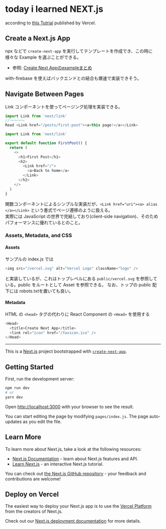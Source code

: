 # today i learned NEXT.js

according to [this Tutrial](https://nextjs.org/learn/basics/create-nextjs-app?utm_source=next-site&utm_medium=homepage-cta&utm_campaign=next-website) published by Vercel.

## Create a Next.js App

npx などで `create-next-app` を実行してテンプレートを作成でき、この時に様々な Example を選ぶことができる。  

- 参照: [Create Next Appのexampleまとめ](https://qiita.com/takeyuichi/items/a3a2eb2607368eda62fd)  

with-firebase を使えばバックエンドとの結合も爆速で実装できそう。

## Navigate Between Pages

Link コンポーネントを使ってページング処理を実装できる。

```Javascript
import Link from 'next/link'
//〜〜〜〜
Read <Link href="/posts/first-post"><a>this page!</a></Link>
```

```Javascript
import Link from 'next/link'

export default function FirstPost() {
  return (
    <>
      <h1>First Post</h1>
      <h2>
        <Link href="/">
          <a>Back to home</a>
        </Link>
      </h2>
    </>
  )
}
```

関数コンポーネントによるシンプルな実装だが、`<Link href="uri"><a> alias </a></Link>` という書式でページ遷移のように扱える。  
実際には JavaScript の世界で完結しており(client-side navigation)、そのためパフォーマンスに優れているとのこと。

### Assets, Metadata, and CSS

#### Assets

サンプルの index.js では

```Javascript
<img src="/vercel.svg" alt="Vercel Logo" className="logo" />
```

と実装しているが、これはトップレベルにある `public/vercel.svg` を参照している。public をルートとして Asset を参照できる。
なお、トップの public 配下には robots.txtを置いても良い。

#### Metadata

HTML の `<head>` タグの代わりに React Component の `<Head>` を使用する

```Javascript
<Head>
  <title>Create Next App</title>
  <link rel="icon" href="/favicon.ico" />
</Head>
```

---

This is a [Next.js](https://nextjs.org/) project bootstrapped with [`create-next-app`](https://github.com/vercel/next.js/tree/canary/packages/create-next-app).

## Getting Started

First, run the development server:

```bash
npm run dev
# or
yarn dev
```

Open [http://localhost:3000](http://localhost:3000) with your browser to see the result.

You can start editing the page by modifying `pages/index.js`. The page auto-updates as you edit the file.

## Learn More

To learn more about Next.js, take a look at the following resources:

- [Next.js Documentation](https://nextjs.org/docs) - learn about Next.js features and API.
- [Learn Next.js](https://nextjs.org/learn) - an interactive Next.js tutorial.

You can check out [the Next.js GitHub repository](https://github.com/vercel/next.js/) - your feedback and contributions are welcome!

## Deploy on Vercel

The easiest way to deploy your Next.js app is to use the [Vercel Platform](https://vercel.com/import?utm_medium=default-template&filter=next.js&utm_source=create-next-app&utm_campaign=create-next-app-readme) from the creators of Next.js.

Check out our [Next.js deployment documentation](https://nextjs.org/docs/deployment) for more details.
